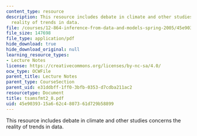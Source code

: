 ```yaml
---
content_type: resource
description: This resource includes debate in climate and other studies concerns the
  reality of trends in data.
file: /courses/12-864-inference-from-data-and-models-spring-2005/45e9039315a662c4807361d729b58899_tsamsfmt2_8.pdf
file_size: 147698
file_type: application/pdf
hide_download: true
hide_download_original: null
learning_resource_types:
- Lecture Notes
license: https://creativecommons.org/licenses/by-nc-sa/4.0/
ocw_type: OCWFile
parent_title: Lecture Notes
parent_type: CourseSection
parent_uid: e31ddbff-1ff0-3bfb-0353-d7cdba211ac2
resourcetype: Document
title: tsamsfmt2_8.pdf
uid: 45e90393-15a6-62c4-8073-61d729b58899
---
```

This resource includes debate in climate and other studies concerns the reality of trends in data.